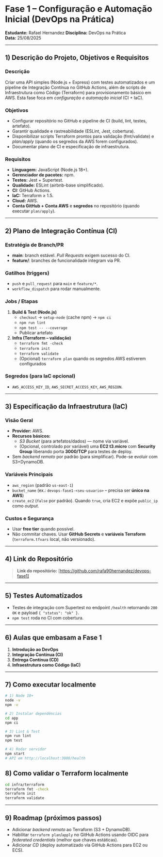 # Fase 1 – Configuração e Automação Inicial (DevOps na Prática)

**Estudante:** Rafael Hernandez
**Disciplina:** DevOps na Prática  
**Data:** 25/08/2025

---

## 1) Descrição do Projeto, Objetivos e Requisitos

### Descrição
Criar uma API simples (Node.js + Express) com testes automatizados e um pipeline de Integração Contínua no GitHub Actions, além de scripts de Infraestrutura como Código (Terraform) para provisionamento básico em AWS. Esta fase foca em *configuração e automação inicial* (CI + IaC).

### Objetivos
- Configurar repositório no GitHub e pipeline de CI (build, lint, testes, artefato).
- Garantir qualidade e rastreabilidade (ESLint, Jest, cobertura).
- Disponibilizar scripts Terraform prontos para validação (fmt/validate) e *plan/apply* (quando os segredos da AWS forem configurados).
- Documentar plano de CI e especificação de infraestrutura.

### Requisitos
- **Linguagem:** JavaScript (Node.js 18+).
- **Gerenciador de pacotes:** npm.
- **Testes:** Jest + Supertest.
- **Qualidade:** ESLint (airbnb-base simplificado).
- **CI:** GitHub Actions.
- **IaC:** Terraform ≥ 1.5.
- **Cloud:** AWS.  
- **Conta GitHub + Conta AWS** e **segredos** no repositório (quando executar `plan/apply`).

---

## 2) Plano de Integração Contínua (CI)

### Estratégia de Branch/PR
- **main**: branch estável. *Pull Requests* exigem sucesso do CI.
- **feature/**: branches de funcionalidade integram via PR.

### Gatilhos (triggers)
- `push` e `pull_request` para `main` e `feature/*`.
- `workflow_dispatch` para rodar manualmente.

### Jobs / Etapas
1. **Build & Test (Node.js)**
   - `checkout` → `setup-node` (cache npm) → `npm ci`
   - `npm run lint`
   - `npm test -- --coverage`
   - Publicar artefato 
2. **Infra (Terraform – validação)**
   - `terraform fmt -check`
   - `terraform init`
   - `terraform validate`
   - (Opcional) `terraform plan` quando os segredos AWS estiverem configurados

### Segredos (para IaC opcional)
- `AWS_ACCESS_KEY_ID`, `AWS_SECRET_ACCESS_KEY`, `AWS_REGION`.

---

## 3) Especificação da Infraestrutura (IaC)

### Visão Geral
- **Provider:** AWS.
- **Recursos básicos:**
  - *S3 Bucket* (para artefatos/dados) — nome via variável.
  - (Opcional, controlado por variável) uma **EC2 t3.micro** com **Security Group** liberando porta **3000/TCP** para testes de deploy.
- Sem *backend remoto* por padrão (para simplificar). Pode-se evoluir com S3+DynamoDB.

### Variáveis Principais
- `aws_region` (padrão `us-east-1`)
- `bucket_name` (ex.: `devops-fase1-<seu-usuario>` – precisa ser **único na AWS**)
- `create_ec2` (`false` por padrão). Quando `true`, cria EC2 e expõe `public_ip` como *output*.

### Custos e Segurança
- Usar **free tier** quando possível.
- Não commitar chaves. Usar **GitHub Secrets** e **variáveis Terraform** (`terraform.tfvars` local, não versionado).

---

## 4) Link do Repositório
> **Link do repositório:** [https://github.com/rafa90hernandez/devops-fase1]
---

## 5) Testes Automatizados
- Testes de integração com Supertest no endpoint `/health` retornando `200 OK` e payload `{ "status": "ok" }`.
- `npm test` roda no CI com cobertura.

---

## 6) Aulas que embasam a Fase 1
1. **Introdução ao DevOps**  
2. **Integração Contínua (CI)**  
3. **Entrega Contínua (CD)**  
4. **Infraestrutura como Código (IaC)**

---

## 7) Como executar localmente

```bash
# 1) Node 18+
node -v
npm -v

# 2) Instalar dependências
cd app
npm ci

# 3) Lint & Test
npm run lint
npm test

# 4) Rodar servidor
npm start
# API em http://localhost:3000/health
```

## 8) Como validar o Terraform localmente
```bash
cd infra/terraform
terraform fmt -check
terraform init
terraform validate
```

---

## 9) Roadmap (próximos passos)
- Adicionar *backend remoto* ao Terraform (S3 + DynamoDB).
- Habilitar `terraform plan`/`apply` no GitHub Actions usando OIDC para *federated credentials* (melhor que chaves estáticas).
- Adicionar *CD* (deploy automatizado via GitHub Actions para EC2 ou ECS).
